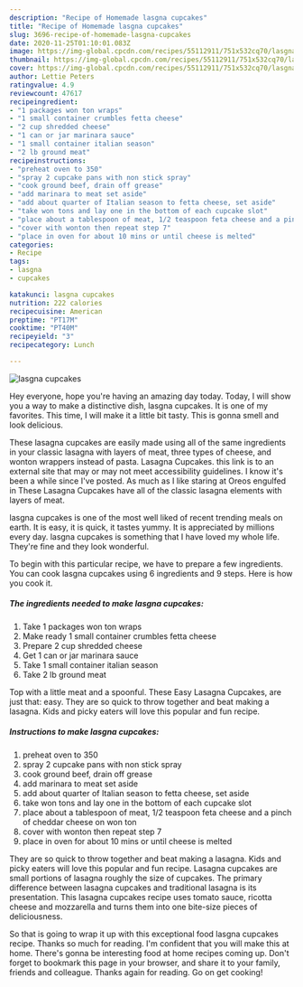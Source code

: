 ```yaml
---
description: "Recipe of Homemade lasgna cupcakes"
title: "Recipe of Homemade lasgna cupcakes"
slug: 3696-recipe-of-homemade-lasgna-cupcakes
date: 2020-11-25T01:10:01.083Z
image: https://img-global.cpcdn.com/recipes/55112911/751x532cq70/lasgna-cupcakes-recipe-main-photo.jpg
thumbnail: https://img-global.cpcdn.com/recipes/55112911/751x532cq70/lasgna-cupcakes-recipe-main-photo.jpg
cover: https://img-global.cpcdn.com/recipes/55112911/751x532cq70/lasgna-cupcakes-recipe-main-photo.jpg
author: Lettie Peters
ratingvalue: 4.9
reviewcount: 47617
recipeingredient:
- "1 packages won ton wraps"
- "1 small container crumbles fetta cheese"
- "2 cup shredded cheese"
- "1 can or jar marinara sauce"
- "1 small container italian season"
- "2 lb ground meat"
recipeinstructions:
- "preheat oven to 350"
- "spray 2 cupcake pans with non stick spray"
- "cook ground beef, drain off grease"
- "add marinara to meat set aside"
- "add about quarter of Italian season to fetta cheese, set aside"
- "take won tons and lay one in the bottom of each cupcake slot"
- "place about a tablespoon of meat, 1/2 teaspoon feta cheese and a pinch of cheddar cheese on won ton"
- "cover with wonton then repeat step 7"
- "place in oven for about 10 mins or until cheese is melted"
categories:
- Recipe
tags:
- lasgna
- cupcakes

katakunci: lasgna cupcakes 
nutrition: 222 calories
recipecuisine: American
preptime: "PT17M"
cooktime: "PT40M"
recipeyield: "3"
recipecategory: Lunch

---
```



![lasgna cupcakes](https://img-global.cpcdn.com/recipes/55112911/751x532cq70/lasgna-cupcakes-recipe-main-photo.jpg)

Hey everyone, hope you're having an amazing day today. Today, I will show you a way to make a distinctive dish, lasgna cupcakes. It is one of my favorites. This time, I will make it a little bit tasty. This is gonna smell and look delicious.

These lasagna cupcakes are easily made using all of the same ingredients in your classic lasagna with layers of meat, three types of cheese, and wonton wrappers instead of pasta. Lasagna Cupcakes. this link is to an external site that may or may not meet accessibility guidelines. I know it&#39;s been a while since I&#39;ve posted. As much as I like staring at Oreos engulfed in These Lasagna Cupcakes have all of the classic lasagna elements with layers of meat.

lasgna cupcakes is one of the most well liked of recent trending meals on earth. It is easy, it is quick, it tastes yummy. It is appreciated by millions every day. lasgna cupcakes is something that I have loved my whole life. They're fine and they look wonderful.


To begin with this particular recipe, we have to prepare a few ingredients. You can cook lasgna cupcakes using 6 ingredients and 9 steps. Here is how you cook it.

<!--inarticleads1-->

##### The ingredients needed to make lasgna cupcakes:

1. Take 1 packages won ton wraps
1. Make ready 1 small container crumbles fetta cheese
1. Prepare 2 cup shredded cheese
1. Get 1 can or jar marinara sauce
1. Take 1 small container italian season
1. Take 2 lb ground meat


Top with a little meat and a spoonful. These Easy Lasagna Cupcakes, are just that: easy. They are so quick to throw together and beat making a lasagna. Kids and picky eaters will love this popular and fun recipe. 

<!--inarticleads2-->

##### Instructions to make lasgna cupcakes:

1. preheat oven to 350
1. spray 2 cupcake pans with non stick spray
1. cook ground beef, drain off grease
1. add marinara to meat set aside
1. add about quarter of Italian season to fetta cheese, set aside
1. take won tons and lay one in the bottom of each cupcake slot
1. place about a tablespoon of meat, 1/2 teaspoon feta cheese and a pinch of cheddar cheese on won ton
1. cover with wonton then repeat step 7
1. place in oven for about 10 mins or until cheese is melted


They are so quick to throw together and beat making a lasagna. Kids and picky eaters will love this popular and fun recipe. Lasagna cupcakes are small portions of lasagna roughly the size of cupcakes. The primary difference between lasagna cupcakes and traditional lasagna is its presentation. This lasagna cupcakes recipe uses tomato sauce, ricotta cheese and mozzarella and turns them into one bite-size pieces of deliciousness. 

So that is going to wrap it up with this exceptional food lasgna cupcakes recipe. Thanks so much for reading. I'm confident that you will make this at home. There's gonna be interesting food at home recipes coming up. Don't forget to bookmark this page in your browser, and share it to your family, friends and colleague. Thanks again for reading. Go on get cooking!
